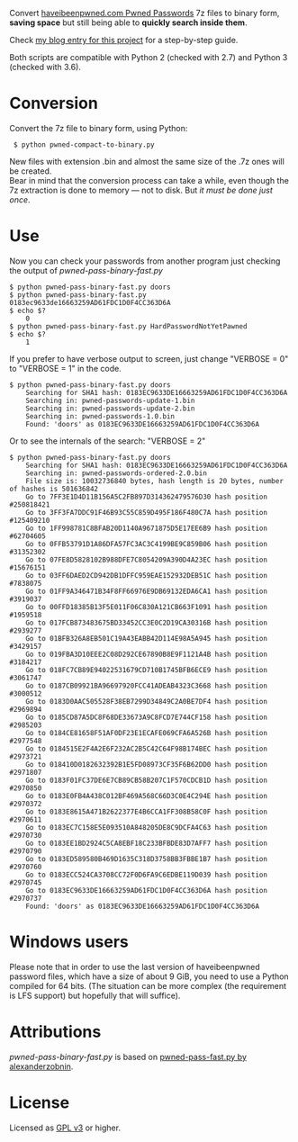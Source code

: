 Convert [haveibeenpwned.com Pwned Passwords](https://haveibeenpwned.com/Passwords) 7z files to binary form, **saving space** but still being able to **quickly search inside them**.

Check [my blog entry for this project](https://circulosmeos.wordpress.com/2018/01/24/checking-passwords-against-size-reduced-haveibeenpwned-com-hashes-files/) for a step-by-step guide.

Both scripts are compatible with Python 2 (checked with 2.7) and Python 3 (checked with 3.6).

Conversion
==========

Convert the 7z file to binary form, using Python:
    
     $ python pwned-compact-to-binary.py    

New files with extension .bin and almost the same size of the .7z ones will be created.   
Bear in mind that the conversion process can take a while, even though the 7z extraction is done to memory — not to disk. But *it must be done just once*.

Use
===

Now you can check your passwords from another program just checking the output of *pwned-pass-binary-fast.py*
    
	$ python pwned-pass-binary-fast.py doors
	$ python pwned-pass-binary-fast.py 0183ec9633de16663259AD61FDC1D0F4CC363D6A
	$ echo $?
		0
	$ python pwned-pass-binary-fast.py HardPasswordNotYetPawned
	$ echo $?
		1

If you prefer to have verbose output to screen, just change "VERBOSE = 0" to "VERBOSE = 1" in the code.

	$ python pwned-pass-binary-fast.py doors
		Searching for SHA1 hash: 0183EC9633DE16663259AD61FDC1D0F4CC363D6A
		Searching in: pwned-passwords-update-1.bin
		Searching in: pwned-passwords-update-2.bin
		Searching in: pwned-passwords-1.0.bin
		Found: 'doors' as 0183EC9633DE16663259AD61FDC1D0F4CC363D6A

Or to see the internals of the search: "VERBOSE = 2"

	$ python pwned-pass-binary-fast.py doors
		Searching for SHA1 hash: 0183EC9633DE16663259AD61FDC1D0F4CC363D6A
		Searching in: pwned-passwords-ordered-2.0.bin
		File size is: 10032736840 bytes, hash length is 20 bytes, number of hashes is 501636842
		Go to 7FF3E1D4D11B156A5C2FB897D314362479576D30 hash position #250818421
		Go to 3FF3FA7DDC91F46B93C55C859D495F186F480C7A hash position #125409210
		Go to 1FF998781C8BFAB20D1140A9671875D5E17EE6B9 hash position #62704605
		Go to 0FFB53791D1A86DFA57FC3AC3C4199BE9C859B06 hash position #31352302
		Go to 07FE8D5828102B988DFE7C8054209A390D4A23EC hash position #15676151
		Go to 03FF6DAED2CD942DB1DFFC959EAE152932DEB51C hash position #7838075
		Go to 01FF9A346471B34F8FF66976E9DB69132EDA6CA1 hash position #3919037
		Go to 00FFD18385B13F5E011F06C830A121CB663F1091 hash position #1959518
		Go to 017FCB873483675BD33452CC3E0C2D19CA30316B hash position #2939277
		Go to 01BFB326A8EB501C19A43EABB42D114E98A5A945 hash position #3429157
		Go to 019FBA3D10EEE2C08D292CE67890B8E9F1121A4B hash position #3184217
		Go to 018FC7CB89E94022531679CD710B1745BFB6ECE9 hash position #3061747
		Go to 0187CB09921BA96697920FCC41ADEAB4323C3668 hash position #3000512
		Go to 0183D0AAC505528F38EB7299D34849C2A0BE7DF4 hash position #2969894
		Go to 0185CD87A5DC8F68DE33673A9C8FCD7E744CF158 hash position #2985203
		Go to 0184CE81658F51AF0DF23E1ECAFE069CFA6A526B hash position #2977548
		Go to 0184515E2F4A2E6F232AC2B5C42C64F98B174BEC hash position #2973721
		Go to 018410D0182632392B1E5FD08973CF35F6B62DD0 hash position #2971807
		Go to 0183F01FC37DE6E7CB89CB58B207C1F570CDCB1D hash position #2970850
		Go to 0183E0FB4A438C012BF469A568C66D3C0E4C294E hash position #2970372
		Go to 0183E8615A471B2622377E4B6CCA1FF308B58C0F hash position #2970611
		Go to 0183EC7C158E5E093510A848205DE8C9DCFA4C63 hash position #2970730
		Go to 0183EE1BD2924C5CA8EBF18C233BFBDE83D7AFF7 hash position #2970790
		Go to 0183ED589580B469D1635C318D3758BB3FBBE1B7 hash position #2970760
		Go to 0183ECC524CA3708CC72F0D6FA9C6EDBE119D039 hash position #2970745
		Go to 0183EC9633DE16663259AD61FDC1D0F4CC363D6A hash position #2970737
		Found: 'doors' as 0183EC9633DE16663259AD61FDC1D0F4CC363D6A


Windows users
=============

Please note that in order to use the last version of haveibeenpwned password files, which have a size of about 9 GiB, you need to use a Python compiled for 64 bits. (The situation can be more complex (the requirement is LFS support) but hopefully that will suffice).

Attributions
============

*pwned-pass-binary-fast.py* is based on [pwned-pass-fast.py by alexanderzobnin](https://gist.github.com/alexanderzobnin/09db0c9f74754d32d3c2538d4d6a3b0d).

License
=======

Licensed as [GPL v3](http://www.gnu.org/licenses/gpl-3.0.en.html) or higher.   
